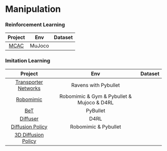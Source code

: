 # Manipulation

### Reinforcement Learning

|                    Project                    |  Env   | Dataset |
| :-------------------------------------------: | :----: | :-----: |
| [MCAC](https://sites.google.com/view/mcac-rl) | MuJoco |         |





### Imitation Learning

|                           Project                            |                    Env                     | Dataset |
| :----------------------------------------------------------: | :----------------------------------------: | :-----: |
|  [Transporter Networks](https://transporternets.github.io)   |            Ravens with Pybullet            |         |
|          [Robomimic](https://robomimic.github.io/)           | Robomimic & Gym & Pybullet & Mujoco & D4RL |         |
| [BeT](https://github.com/whaleRobot/Robot-Learning/blob/master/codes/manipulation/BeT.md) |                  PyBullet                  |         |
|       [Diffuser](https://diffusion-planning.github.io)       |                    D4RL                    |         |
| [Diffusion Policy](https://diffusion-policy.cs.columbia.edu/) |            Robomimic & Pybullet            |         |
| [3D Diffusion Policy](https://3d-diffusion-policy.github.io/) |                                            |         |

